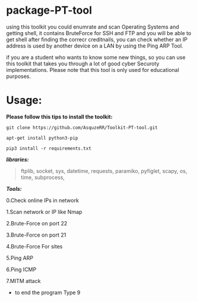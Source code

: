 # package-PT-tool
using this toolkit you could enumrate and scan Operating Systems and getting shell, it contains BruteForce for SSH and FTP and you will be able to get shell after finding the correcr creditnails, you can check whether an IP address is used by another device on a LAN by using the Ping ARP Tool.

if you are a student who wants to know some new things, so you can use this toolkit that takes you through a lot of good cyber Securoty implementations.
Please note that this tool is only used for educational purposes.


# Usage:

**Please follow this tips to install the toolkit:**

```git clone https://github.com/AsquzeRR/Toolkit-PT-tool.git```

```apt-get install python3-pip```

```pip3 install -r requirements.txt```

***libraries:***

>ftplib,
>socket,
>sys,
>datetime,
>requests,
>paramiko,
>pyfiglet,
>scapy,
>os,
>time,
>subprocess,



***Tools:***

0.Check online IPs in network

1.Scan network or IP like Nmap

2.Brute-Force on port 22

3.Brute-Force on port 21

4.Brute-Force For sites

5.Ping ARP

6.Ping ICMP

7.MITM attack

* to end the program Type 9
